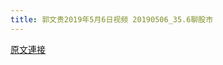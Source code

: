 ```yaml
---
title: 郭文贵2019年5月6日视频 20190506_35.6聊股市
---
```


[原文連接](https://gnews.org/ThreadView/53478091)


